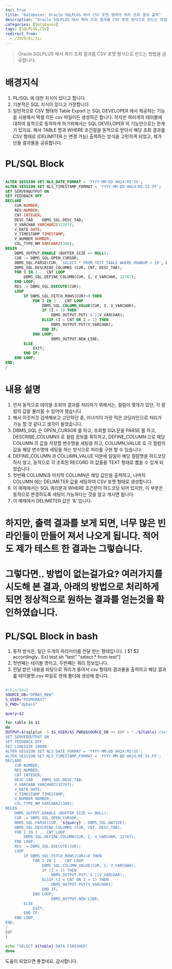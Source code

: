 ```yaml
---
toc: true
title: "Databases: Oracle SQLPLUS 에서 CSV 포맷 형태의 쿼리 조회 결과 출력"
description: "Oracle SQLPLUS 에서 쿼리 조회 결과를 CSV 포맷 형식으로 만드는 방법을 공유합니다."
categories: [Databases]
tags: [SQLPLUS,CSV]
redirect_from:
  - /2019/01/31/
---
```


> Oracle SQLPLUS 에서 쿼리 조회 결과를 CSV 포맷 형식으로 만드는 방법을 공유합니다.

# 배경지식

1. PL/SQL 에 대한 지식이 있다고 합니다.
2. 기본적은 SQL 지식이 있다고 가정합니다.
3. 일반적으로 CSV 형태의 Table Export 는 SQL DEVELOPER 에서 제공하는 기능을 사용해서 엑셀 이든 csv 파일이든 생성하곤 합니다.
   하지만 여러개의 테이블에 대하여 동적으로 동작하게 하기위해서는 SQL DEVELOPER 의 기능만으로는 한계가 있지요.
   해서 TABLE 명과 WHERE 조건절을 동적으로 받아서 해당 조회 결과를 CSV 형태로 (DELIMITER 는 변경 가능) 출력하는 방식을 고민하게 되었고, 
   제가 만들 결과물을 공유합니다.

# PL/SQL Block

```sql

ALTER SESSION SET NLS_DATE_FORMAT = 'YYYY-MM-DD HH24:MI:SS';
ALTER SESSION SET NLS_TIMESTAMP_FORMAT = 'YYYY-MM-DD HH24:MI:SS.FF';
SET SERVEROUTPUT ON
SET FEEDBACK OFF
DECLARE
    CUR NUMBER;
    RES NUMBER;
    CNT INTEGER;
    DESC_TAB    DBMS_SQL.DESC_TAB;
    V_VARCHAR VARCHAR2(32767);
    V_DATE DATE;
    V_TIMESTAMP TIMESTAMP;
    V_NUMBER NUMBER;
    COL_TYPE_NM VARCHAR2(300);
BEGIN
    DBMS_OUTPUT.ENABLE (BUFFER_SIZE => NULL);
    CUR := DBMS_SQL.OPEN_CURSOR;
    DBMS_SQL.PARSE(CUR, 'SELECT * FROM TEST_TABLE WHERE ROWNUM < 10', DBMS_SQL.NATIVE);
    DBMS_SQL.DESCRIBE_COLUMNS (CUR, CNT, DESC_TAB);
    FOR I IN 1 .. CNT LOOP
        DBMS_SQL.DEFINE_COLUMN(CUR, I, V_VARCHAR, 32767);
    END LOOP;        
    RES := DBMS_SQL.EXECUTE(CUR);
    LOOP
        IF DBMS_SQL.FETCH_ROWS(CUR)>0 THEN 
            FOR I IN 1 .. CNT LOOP
                DBMS_SQL.COLUMN_VALUE(CUR, I, V_VARCHAR);                    
                IF (I > 1) THEN
                    DBMS_OUTPUT.PUT('&'||V_VARCHAR);
                ELSIF (I = CNT OR I = 1) THEN
                    DBMS_OUTPUT.PUT(V_VARCHAR);
                END IF;
            END LOOP;  
                    DBMS_OUTPUT.NEW_LINE;
        ELSE
            EXIT;
        END IF;
    END LOOP;
END;
/

```

# 내용 설명

1. 먼저 동적으로 테이블 조회의 결과를 처리하기 위해서는, 컬럼이 몇개가 있던, 각 컬럼의 값을 불러올 수 있어야 했습니다.
2. 해서 이것저것 검색해보고 고민하던 중, 이녀석이 가장 적은 코딩라인으로 처리가 가능 할 것 같다고 생각이 들었습니다.
3. DBMS_SQL 은 OPEN_CURSOR 를 하고, 조회할 SQL문을 PARSE 를 하고, DESCRIBE_COLUMNS 로 컬럼 정보를 획득하고, 
   DEFINE_COLUMN 으로 해당 COLUMN 의 값을 저장할 변수명을 세팅을 하고, 
   COLUMN_VALUE 로 각 컬럼의 값을 해당 변수명에 세팅을 하는 방식으로 처리를 구현 할 수 있습니다.
4. DEFINE_COLUMN 과 COLUMN_VALUE 덕분에 일일이 해당 컬럼명을 하드코딩 하지 않고, 동적으로 각 조회된 RECORD 의 값들을 TEXT 형태로 뽑을 수 있게 되었습니다.
5. 첫번째 COLUMN과 마지막 COLUMN은 해당 값만을 출력하고, 나머지 COLUMN 에는 DELIMETER 값을 세팅하여 CSV 포멧 형태로 생성합니다.
6. 이 예제에서는 SQL 쿼리문과 WHERE 조건문이 하드코딩 되어 있지만, 이 부분은 동적으로 변경하도록 세팅이 가능하다는 것을 알고 계시면 됩니다.
7. 이 예제에서 DELIMETER 값은 '&' 입니다.

# 하지만, 출력 결과를 보게 되면, 너무 많은 빈 라인들이 만들어 져서 나오게 됩니다. 적어도 제가 테스트 한 결과는 그렇습니다.
# 그렇다면.. 방법이 없는걸가요? 여러가지를 시도해 본 결과, 아래의 방법으로 처리하게 되면 정상적으로 원하는 결과를 얻는것을 확인하였습니다.

# PL/SQL Block in bash

1. 동작 방식은, 일단 두개의 파라미터를 전달 받는 형태입니다. [ $1 $2 accordingly.. Ex) test.sh "test" "select * from test"]
2. 첫번째는 테이블 명이고, 두번째는 쿼리 정보입니다.
3. 전달 받은 내용을 바탕으로 쿼리가 돌아서 csv 형태의 결과물을 출력하고 해당 결과를 테이블명.csv 파일로 현재 폴더에 생성해 줍니다. 

```bash

#/bin/bash
SOURCE_DB="DPBAS_NEW"
S_USER="POSMGMAST"
S_PWD="dpbas1"

query=$2

for table in $1
do
OUTPUT=$(sqlplus -S $S_USER/$S_PWD@$SOURCE_DB << EOF > "./${table}.csv"
SET SERVEROUTPUT ON
SET FEEDBACK OFF
SET LINESIZE 20000
ALTER SESSION SET NLS_DATE_FORMAT = 'YYYY-MM-DD HH24:MI:SS';
ALTER SESSION SET NLS_TIMESTAMP_FORMAT = 'YYYY-MM-DD HH24:MI:SS.FF';
DECLARE
    CUR NUMBER;
    RES NUMBER;
    CNT INTEGER;
    DESC_TAB    DBMS_SQL.DESC_TAB;
    V_VARCHAR VARCHAR2(32767);
    V_DATE DATE;
    V_TIMESTAMP TIMESTAMP;
    V_NUMBER NUMBER;
    COL_TYPE_NM VARCHAR2(300);
BEGIN
    DBMS_OUTPUT.ENABLE (BUFFER_SIZE => NULL);
    CUR := DBMS_SQL.OPEN_CURSOR;
    DBMS_SQL.PARSE(CUR, '${query}', DBMS_SQL.NATIVE);
    DBMS_SQL.DESCRIBE_COLUMNS (CUR, CNT, DESC_TAB);
    FOR I IN 1 .. CNT LOOP
        DBMS_SQL.DEFINE_COLUMN(CUR, I, V_VARCHAR, 32767);
    END LOOP;        
    RES := DBMS_SQL.EXECUTE(CUR);
    LOOP
        IF DBMS_SQL.FETCH_ROWS(CUR)>0 THEN 
            FOR I IN 1 .. CNT LOOP
                DBMS_SQL.COLUMN_VALUE(CUR, I, V_VARCHAR);                    
                IF (I > 1) THEN
                    DBMS_OUTPUT.PUT('&'||V_VARCHAR);
                ELSIF (I = CNT OR I = 1) THEN
                    DBMS_OUTPUT.PUT(V_VARCHAR);
                END IF;
            END LOOP;  
                    DBMS_OUTPUT.NEW_LINE;
        ELSE
            EXIT;
        END IF;
    END LOOP;
END;
/
EOF
)

echo "SELECT ${table} DATA FINISHED"
done

```

도움이 되었으면 좋겠네요. 감사합니다.

[^1]: This is a footnote.

[kramdown]: https://kramdown.gettalong.org/
[My Blog]: https://marindie.github.io
